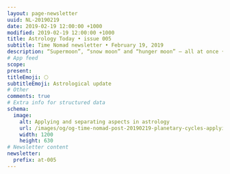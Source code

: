 ```yaml
---
layout: page-newsletter
uuid: NL-20190219
date: 2019-02-19 12:00:00 +1000
modified: 2019-02-19 12:00:00 +1000
title: Astrology Today • issue 005
subtitle: Time Nomad newsletter • February 19, 2019
description: “Supermoon”, “snow moon” and “hunger moon” — all at once • Understanding applying and separating aspects • The meaning of the Black Moon • Regulus, the star • Venus conjunct to Pluto and Saturn… read our regular astrological knowledge stories and news updates.
# App feed
scope: 
present: 
titleEmoji: 🌕
subtitleEmoji: Astrological update
# Other
comments: true
# Extra info for structured data
schema:
  image:
    alt: Applying and separating aspects in astrology
    url: /images/og/og-time-nomad-post-20190219-planetary-cycles-applying-separating-aspects-part-two.jpg
    width: 1200
    height: 630
# Newsletter content
newsletter:
  prefix: at-005
---
```


